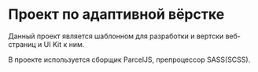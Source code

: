 # Проект по адаптивной вёрстке

Данный проект является шаблонном для разработки и вертски веб-страниц и UI Kit к ним.

В проекте используется сборщик ParcelJS, препроцессор SASS(SCSS).
